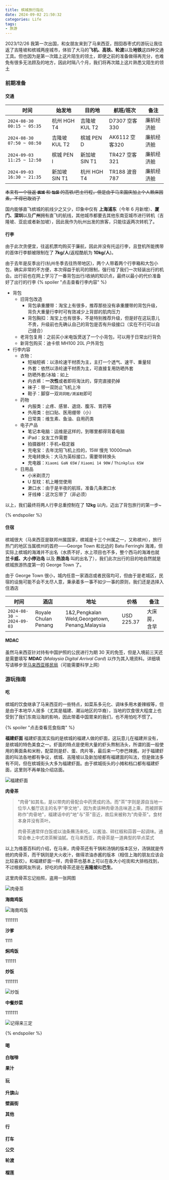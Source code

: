 ```yaml
---
title: 槟城旅行指北
date: 2024-09-02 21:50:32
categories: Life
tags:
- 旅游
---
```

2023/12/26 我第一次出国，和女朋友来到了马来西亚，囫囵吞枣式的游玩让我往返了吉隆坡和槟城两座城市，体验了大马的**飞机、高铁、轮渡**以及**地铁**这四种交通工具。但也因为是第一次踏上这片陌生的领土，即便之前的准备做得再充分，也难免有很多无法顾及的地方，因此时隔八个月，我们将再次踏上这片熟悉又陌生的领土
<!--more-->
### 前期准备

#### 交通
|时间                      |始发地       | 目的地       | 航班/班次   | 备注 |
|--------------------------|-------------|-------------|-------------|------|
|`2024-08-30 00:15 ~ 05:35`|杭州 HGH T4  |吉隆坡 KUL T2|D7307 空客330 |廉航经济舱|
|`2024-08-30 07:50 ~ 08:50`|吉隆坡 KUL T2|槟城 PEN D   |AK6112 空客320|廉航经济舱|
|`2024-09-03 11:25 ~ 12:50`|槟城 PEN I   |新加坡 SIN T1|TR427 空客321 |廉航经济舱|
|`2024-09-03 16:30 ~ 21:35`|新加坡 SIN T1|杭州 HGH T4  |TR188 波音787 |廉航经济舱|

~~本来有一个往返 **`槟城`** 和 **`怡保`** 的高铁/巴士行程，但是由于马来国庆加上个人赖床因素，不得已取消了~~

国内能够直飞槟城的航线少之又少，印象中仅有 **上海浦东**（今年 6 月新增）、**厦门、深圳**以及**广州**拥有直飞的航线，其他城市都要去其他东南亚城市进行转机（吉隆坡、亚庇或者新加坡），因此我作为杭州出发的旅客，只能往返两次转机了。

#### 行李
由于此次贪便宜，往返机票均购买于廉航，因此并没有托运行李，且登机所能携带的首体行李额被限制在了 **7kg/人**(返程酷航为 **10kg/人**)。

由于去年是反季出行(杭州冬季去往热带地区)，两个人带着两个行李箱和大包小包，确实非常的不方便，本次得益于航司的限制，强行给了我们一次轻装出行的机会。出行前也在网上学习了一番背包出行/收纳的知识点，最终以最小的代价准备好了出行的行李
{% spoiler "点击查看行李内容" %}

* 背包
  * 旧背包改造
    * 背包承重腰带：淘宝上有很多，推荐那些没有承重腰带的背包升级，背负大重量行李时可有效减少上背部的肌肉压力
    * 背包胸扣：淘宝上也有很多，不是特别推荐升级，但是好在这玩意儿不贵，升级前也先确认自己的背包是否有升级接口（实在不行可以自己缝合）
  * 老背包复用：之前买小米电饭煲送了一个小背包，可以用于日常出行背负
  * 新背包购买：迪卡侬 MH100 20L 户外背包
* 行李内容
  * 衣物：
    * 短袖短裤：以涤纶速干材质为主，主打一个透气、速干、重量轻
    * 外套：依然以涤纶速干材质为主，可直接复用防晒外套
    * 防晒外套/冰袖：如上
    * 内衣裤：**一次性**或者即将淘汰的，穿完直接扔掉
    * 袜子：带一双防止飞机上冷
    * 鞋子：脚穿一双`洞洞鞋/溯溪鞋`即可
  * 药物
    * 内服类：止疼、感冒、退烧、腹泻、胃药等
    * 外用类：创口贴、医用绷带（小）
    * 日常类：维生素、鱼油、自用药类
  * 电子产品
    * 笔记本电脑：运维是这样的，到哪里都得背着电脑
    * iPad：女友工作需要
    * 拍摄器材：手机+稳定器
    * 充电宝：去年沈阳飞机上捡的，15W 慢充 10000mah
    * 充电转换头：大马为英标接口，需要带转换头
    * 充电器：`Xiaomi GaN 65W` / `Xiaomi 14 90W` / `Thinkplus 65W`
  * 日用品
    * 小米剃须刀
    * U 型枕：机上睡觉使用
    * 漱口水：由于是半夜的航班，准备几条漱口水
    * 牙线棒：这次忘带了（非必须）

以上，我们最终将两人行李总重控制在了 **12kg** 以内，迈出了背包旅行的第一步~

{% endspoiler %}

#### 住宿
槟城很大（马来西亚是联邦州属国家，槟城是十三个州属之一，又称槟州），旅行热门的地区当属槟州的首府——George Town 和北边的 Batu Ferringhi 海滩，但实际上槟城的海滩并不出名（水质不好，水上项目也不多，整个西马的海滩也就 **兰卡威、大小停泊岛** 以及 **热浪岛** 叫的出名了），我们此次出行的目的地自然就是槟城旅游热度第一的 George Town 了。

由于 George Town 很小，城内任意一家酒店或者民宿均可，但由于是老城区，民宿的设施可能不会不太尽人意，秉承着多一事不如少一事的原则，我们还是选择入住酒店

|时间                      |酒店                |地址|价格|备注|
|-------------------------|--------------------|---|---|---|
|`2024-08-30 ~ 2024-09-03`|Royale Chulan Penang|1&2,Pengkalan Weld,Georgetown,<br>Penang,Malaysia|USD 225.37 |大床房，含早|

#### MDAC
虽然马来西亚针对持有中国护照的公民进行为期 30 天的免签，但是入境前三天还是需要填写 **MDAC** (*Malaysia Digital Arrival Card*) 以作为其入境资料。详细填写请移步至[马来西亚移民局](https://imigresen-online.imi.gov.my/mdac/main#:~:text=How%20to%20register%20Malaysia%20Digital%20Arrival)（可能需要科学上网）

### 游玩指南

#### 吃
槟城的饮食继承了马来西亚的一些特点，如菜系多元化、调味多用木姜辣椒等，但是由于本地华人居多（尤其是福建、潮汕地区的华裔），当地的饮食很大程度上也受到了我们东南沿海的影响，因此带着中国胃来的我们，也不用怕吃不惯了。

{% spoiler "点击查看觅食指南" %}

**福建虾面**
福建虾面其实指的是槟城的福建人做的虾面，这玩意儿在福建并没有，是槟城的特色美食之一。虾面的特点是使用大量的虾头熬制汤头，所谓的面一般使用的黄面条和米粉，配菜则是虾、蛋、肉片等，最后来一勺参巴辣酱。对于福建虾面的叫法各地都有争议，槟城、吉隆坡以及新加坡都有福建面的叫法，但是做法多有不同，但在槟城街头大多为福建虾面。由于槟城街头的小摊和档口都有福建虾面，这里则不再单独介绍店面。

![福建虾面](https://skyhive-blog-1252738260.cos.ap-shanghai.myqcloud.com/pic/Hokkien%20mee.jpg)

**肉骨茶**
> "肉骨"如其名，是以带肉的骨配合中药煲成的汤。而"茶"字则是源自当地一位华人餐厅店主的名字"李文地"，因为卖该种肉骨汤且味道上乘，而被顾客称作"肉骨地"，福建话中的"地"与"茶"音近，故后来被称为"肉骨茶"。食材本身并没有茶叶。
> 
> 肉骨茶通常伴白饭或以油条蘸汤来吃。以酱油、碎红椒和蒜蓉一起调味。通常会奉上中式浓茶解油腻。在马来西亚，肉骨茶是一道典型的早点菜式

以上为维基百科的介绍，在马来，肉骨茶还有干锅和汤锅的版本区分，汤锅就是传统的肉骨茶，而干锅则是大火收汁，做得浓油赤酱的版本（相信上海的朋友应该会比较喜欢）。和福建虾面一样，肉骨茶也基本上可以在各大小吃街和大排档找到，不过根据网友所说，好吃的肉骨茶还是在**吉隆坡**和**巴生**。

这里肉骨茶忘记拍照，盗用一张网图

![肉骨茶](https://skyhive-blog-1252738260.cos.ap-shanghai.myqcloud.com/pic/Bak%20Kut%20Teh.jpg)

**海南鸡饭**

![海南鸡饭](https://skyhive-blog-1252738260.cos.ap-shanghai.myqcloud.com/pic/Hainanese%20Chicken%20Rice.jpg)


1111111

**沙爹**

1111

**焖鸡饭**

111111

**炒饭**

1111111

![炒饭](https://skyhive-blog-1252738260.cos.ap-shanghai.myqcloud.com/pic/Fried%20Rice.jpg)

**中餐炒菜**

1111111

![记得来三定](https://skyhive-blog-1252738260.cos.ap-shanghai.myqcloud.com/pic/sanding%20seafood.jpg)

{% endspoiler %}
#### 喝
**白咖啡**

**果汁**

#### 玩

**升旗山**

**壁画街**

**其他**

#### 行

**打车**

**公交**

**轮渡**

#### 榴莲